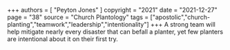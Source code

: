 +++
authors = [
  "Peyton Jones"
]
copyright = "2021"
date = "2021-12-27"
page = "38"
source = "Church Plantology"
tags = ["apostolic","church-planting","teamwork","leadership","intentionality"]
+++
A strong team will help mitigate nearly every disaster that can befall a planter, yet few planters are intentional about it on their first try.
